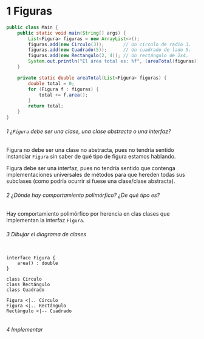 # 1 Figuras

```Java
public class Main {
    public static void main(String[] args) {
        List<Figura> figuras = new ArrayList<>();
        figuras.add(new Circulo(3));       // Un círculo de radio 3.
        figuras.add(new Cuadrado(5));      // Un cuadrado de lado 5.
        figuras.add(new Rectangulo(2, 4)); // Un rectángulo de 2x4.
        System.out.println("El área total es: %f", (areaTotal(figuras)));
    }

    private static double areaTotal(List<Figura> figuras) {
        double total = 0;
        for (Figura f : figuras) {
            total += f.area();
        }
        return total;
    }
}
```

###### 1 ¿`Figura` debe ser una clase, una clase abstracta o una interfaz?

Figura no debe ser una clase no abstracta, pues no tendría sentido instanciar `Figura` sin saber de qué tipo de figura estamos hablando.

Figura debe ser una interfaz, pues no tendría sentido que contenga implementaciones universales de métodos para que hereden todas sus subclases (como podría ocurrir si fuese una clase/clase abstracta).

###### 2 ¿Dónde hay comportamiento polimórfico? ¿De qué tipo es?

Hay comportamiento polimórfico por herencia en clas clases que implementan la interfaz `Figura`.

###### 3 Dibujar el diagrama de clases

```plantuml

interface Figura {
    area() : double
}

class Círculo
class Rectángulo
class Cuadrado

Figura <|.. Círculo
Figura <|.. Rectángulo
Rectángulo <|-- Cuadrado


```

###### 4 Implementar
